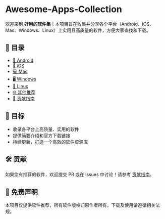 # Awesome-Apps-Collection

欢迎来到 **好用的软件集**！本项目旨在收集并分享各个平台（Android、iOS、Mac、Windows、Linux）上实用且高质量的软件，方便大家查找和下载。

## 📌 目录

- [📱 Android](android.md)
- [🍎 iOS](ios.md)
- [💻 Mac](mac.md)
- [🖥️ Windows](windows.md)
- [🐧 Linux](linux.md)
- [🌐 其他推荐](others.md)
- [📜 贡献指南](CONTRIBUTING.md)

## 🎯 目标

- 收录各平台上高质量、实用的软件
- 提供简要介绍和官方下载链接
- 持续更新，打造一个高效的软件资源库

## 🛠️ 贡献

如果您有推荐的软件，欢迎提交 PR 或在 Issues 中讨论！请参考 [贡献指南](CONTRIBUTING.md)。

## 📢 免责声明

本项目仅提供软件推荐，所有软件版权归原作者所有，下载及使用请遵循相关法规。
